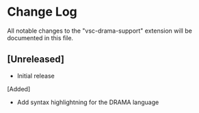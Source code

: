 # Change Log

All notable changes to the "vsc-drama-support" extension will be documented in this file.

## [Unreleased]

- Initial release

[Added]
- Add syntax highlightning for the DRAMA language